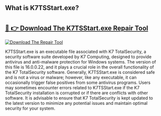 ## What is K7TSStart.exe? 

# <h2><a href="https://exedetect.com/download.php?K7TSStart.exe">🔗 👉 Download The K7TSStart.exe Repair Tool</a></h2>

[![Download The Repair Tool](https://exedetect.com/download-button.jpg)](https://exedetect.com/download.php?K7TSStart.exe)

K7TSStart.exe is an executable file associated with K7 TotalSecurity, a security software suite developed by K7 Computing, designed to provide antivirus and anti-malware protection for Windows systems. The version of this file is 16.0.0.22, and it plays a crucial role in the overall functionality of the K7 TotalSecurity software. Generally, K7TSStart.exe is considered safe and is not a virus or malware; however, like any executable, it can occasionally trigger false positives from some antivirus programs. Users may sometimes encounter errors related to K7TSStart.exe if the K7 TotalSecurity installation is corrupted or if there are conflicts with other software. It is advisable to ensure that K7 TotalSecurity is kept updated to the latest version to minimize any potential issues and maintain optimal security for your system.